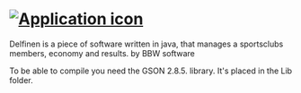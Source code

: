 # [![Application icon](https://github.com/cph-mn521/Delfinen/blob/master/src/files/images/delfin.jpg)][icon]
[icon]: https://github.com/cph-mn521/Delfinen/blob/master/src/files/images/delfin.jpg


Delfinen is a piece of software written in java, that manages a sportsclubs members, economy and results.
by BBW software

To be able to compile you need the GSON 2.8.5. library. It's placed in the Lib folder.